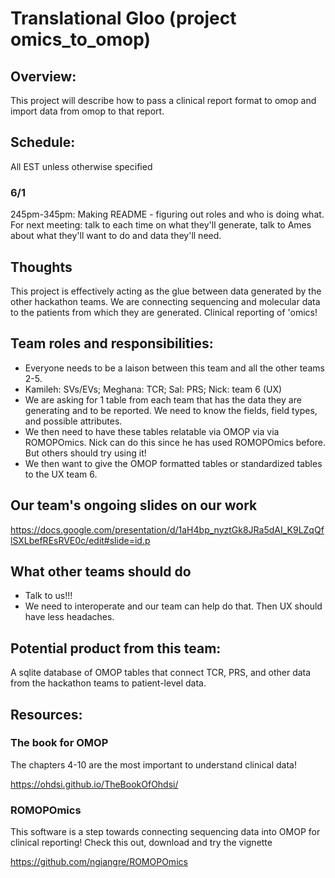 # Translational Gloo (project omics_to_omop)

## Overview:

This project will describe how to pass a clinical report format to omop and import data from omop to that report.

## Schedule:

All EST unless otherwise specified

### 6/1

245pm-345pm: Making README - figuring out roles and who is doing what. For next meeting: talk to each time on what they'll generate, talk to Ames about what they'll want to do and data they'll need. 


## Thoughts

This project is effectively acting as the glue between data generated by the other hackathon teams. We are connecting sequencing and molecular data to the patients from which they are generated. Clinical reporting of 'omics!

## Team roles and responsibilities:

- Everyone needs to be a laison between this team and all the other teams 2-5.
- Kamileh: SVs/EVs; Meghana: TCR; Sal: PRS; Nick: team 6 (UX)
- We are asking for 1 table from each team that has the data they are generating and to be reported. We need to know the fields, field types, and possible attributes.
- We then need to have these tables relatable via OMOP via via ROMOPOmics. Nick can do this since he has used ROMOPOmics before. But others should try using it!
- We then want to give the OMOP formatted tables or standardized tables to the UX team 6.

## Our team's ongoing slides on our work

https://docs.google.com/presentation/d/1aH4bp_nyztGk8JRa5dAI_K9LZqQflSXLbefREsRVE0c/edit#slide=id.p

## What other teams should do

- Talk to us!!!
- We need to interoperate and our team can help do that. Then UX should have less headaches. 

## Potential product from this team:

A sqlite database of OMOP tables that connect TCR, PRS, and other data from the hackathon teams to patient-level data. 

## Resources:

### The book for OMOP

The chapters 4-10 are the most important to understand clinical data!

https://ohdsi.github.io/TheBookOfOhdsi/

### ROMOPOmics

This software is a step towards connecting sequencing data into OMOP for clinical reporting! Check this out, download and try the vignette

https://github.com/ngiangre/ROMOPOmics
